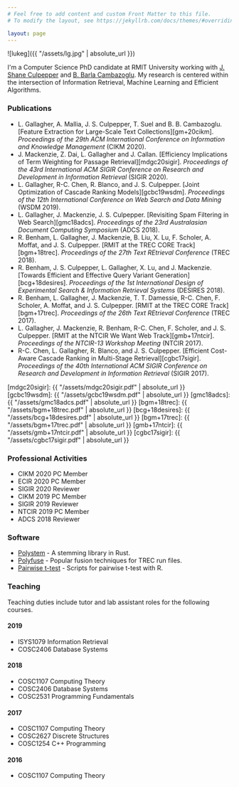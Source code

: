 ```yaml
---
# Feel free to add content and custom Front Matter to this file.
# To modify the layout, see https://jekyllrb.com/docs/themes/#overriding-theme-defaults

layout: page
---
```


<div class='pull-right intro-img' markdown="1">
![lukeg]({{ "/assets/lg.jpg" | absolute_url }})
</div>

I'm a Computer Science PhD candidate at RMIT University working with
[J. Shane Culpepper][pepper] and [B. Barla Cambazoglu][barla]. My research is
centered within the intersection of Information Retrieval, Machine Learning and
Efficient Algorithms.

[pepper]: https://culpepper.io
[croft]: https://ciir.cs.umass.edu/croft
[barla]: https://scholar.google.com/citations?hl=en&user=iEChWJsAAAAJ

### Publications

* L. Gallagher, A. Mallia, J. S. Culpepper, T. Suel and B. B. Cambazoglu.
  [Feature Extraction for Large-Scale Text Collections][gm+20cikm]. *Proceedings of the 29th
  ACM International Conference on Information and Knowledge Management* (CIKM
  2020).
* J. Mackenzie, Z. Dai, L. Gallagher and J. Callan. [Efficiency Implications of
  Term Weighting for Passage Retrieval][mdgc20sigir]. *Proceedings of the 43rd
  International ACM SIGIR Conference on Research and Development in Information
  Retrieval* (SIGIR 2020).
* L. Gallagher, R-C. Chen, R. Blanco, and J. S. Culpepper. [Joint
  Optimization of Cascade Ranking Models][gcbc19wsdm]. *Proceedings of the 12th
  International Conference on Web Search and Data Mining* (WSDM 2019).
* L. Gallagher, J. Mackenzie, J. S. Culpepper. [Revisiting Spam Filtering
  in Web Search][gmc18adcs]. *Proceedings of the 23rd Australasian Document Computing
  Symposium* (ADCS 2018).
* R. Benham, L. Gallagher, J. Mackenzie, B. Liu, X. Lu, F. Scholer, A. Moffat,
  and J. S. Culpepper. [RMIT at the TREC CORE Track][bgm+18trec]. *Proceedings
  of the 27th Text REtrieval Conference* (TREC 2018).
* R. Benham, J. S. Culpepper, L. Gallagher, X. Lu, and J. Mackenzie. [Towards
  Efficient and Effective Query Variant Generation][bcg+18desires].
  *Proceedings of the 1st International Design of Experimental Search &
  Information Retrieval Systems* (DESIRES 2018).
* R. Benham, L. Gallagher, J. Mackenzie, T. T. Damessie, R-C. Chen, F. Scholer,
  A. Moffat, and J. S. Culpepper. [RMIT at the TREC CORE Track][bgm+17trec]. *Proceedings of
  the 26th Text REtrieval Conference* (TREC 2017).
* L. Gallagher, J. Mackenzie, R. Benham, R-C. Chen, F. Scholer, and J. S.
  Culpepper. [RMIT at the NTCIR We Want Web Track][gmb+17ntcir]. *Proceedings
  of the NTCIR-13 Workshop Meeting* (NTCIR 2017).
* R-C. Chen, L. Gallagher, R. Blanco, and J. S. Culpepper. [Efficient
  Cost-Aware Cascade Ranking in Multi-Stage Retrieval][cgbc17sigir].
  *Proceedings of the 40th International ACM SIGIR Conference on Research and
  Development in Information Retrieval* (SIGIR 2017).

[mdgc20sigir]: {{ "/assets/mdgc20sigir.pdf" | absolute_url }}
[gcbc19wsdm]: {{ "/assets/gcbc19wsdm.pdf" | absolute_url }}
[gmc18adcs]: {{ "/assets/gmc18adcs.pdf" | absolute_url }}
[bgm+18trec]: {{ "/assets/bgm+18trec.pdf" | absolute_url }}
[bcg+18desires]: {{ "/assets/bcg+18desires.pdf" | absolute_url }}
[bgm+17trec]: {{ "/assets/bgm+17trec.pdf" | absolute_url }}
[gmb+17ntcir]: {{ "/assets/gmb+17ntcir.pdf" | absolute_url }}
[cgbc17sigir]: {{ "/assets/cgbc17sigir.pdf" | absolute_url }}

### Professional Activities

* CIKM 2020 PC Member
* ECIR 2020 PC Member
* SIGIR 2020 Reviewer
* CIKM 2019 PC Member
* SIGIR 2019 Reviewer
* NTCIR 2019 PC Member
* ADCS 2018 Reviewer

### Software

* [Polystem][polystem] - A stemming library in Rust.
* [Polyfuse][polyfuse] - Popular fusion techniques for TREC run files.
* [Pairwise t-test][pairwise] - Scripts for pairwise t-test with R.

[polystem]: https://github.com/lgrz/polystem
[polyfuse]: https://github.com/rmit-ir/polyfuse
[pairwise]: https://github.com/lgrz/pairwise-ttest

### Teaching

Teaching duties include tutor and lab assistant roles for the following
courses.

#### 2019

* ISYS1079 Information Retrieval
* COSC2406 Database Systems

#### 2018

* COSC1107 Computing Theory
* COSC2406 Database Systems
* COSC2531 Programming Fundamentals

#### 2017

* COSC1107 Computing Theory
* COSC2627 Discrete Structures
* COSC1254 C++ Programming

#### 2016

* COSC1107 Computing Theory
